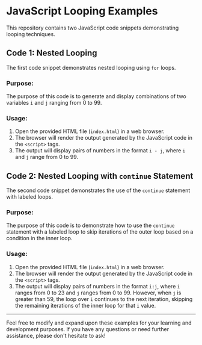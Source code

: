 # JavaScript Looping Examples

This repository contains two JavaScript code snippets demonstrating looping techniques.

## Code 1: Nested Looping

The first code snippet demonstrates nested looping using `for` loops.

### Purpose:

The purpose of this code is to generate and display combinations of two variables `i` and `j` ranging from 0 to 99.

### Usage:

1. Open the provided HTML file (`index.html`) in a web browser.
2. The browser will render the output generated by the JavaScript code in the `<script>` tags.
3. The output will display pairs of numbers in the format `i - j`, where `i` and `j` range from 0 to 99.

## Code 2: Nested Looping with `continue` Statement

The second code snippet demonstrates the use of the `continue` statement with labeled loops.

### Purpose:

The purpose of this code is to demonstrate how to use the `continue` statement with a labeled loop to skip iterations of the outer loop based on a condition in the inner loop.

### Usage:

1. Open the provided HTML file (`index.html`) in a web browser.
2. The browser will render the output generated by the JavaScript code in the `<script>` tags.
3. The output will display pairs of numbers in the format `i:j`, where `i` ranges from 0 to 23 and `j` ranges from 0 to 99. However, when `j` is greater than 59, the loop over `i` continues to the next iteration, skipping the remaining iterations of the inner loop for that `i` value.

---

Feel free to modify and expand upon these examples for your learning and development purposes. If you have any questions or need further assistance, please don't hesitate to ask!
